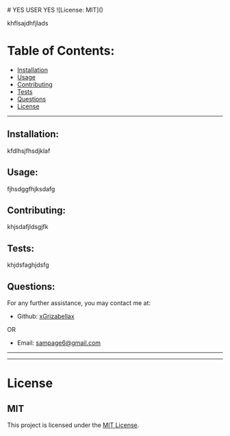 <p align:"center">
  # YES USER YES ![License: MIT](<https://img.shields.io/badge/License-MIT-yellow.svg>)
  </p>

  khflsajdhfjlads

  # Table of Contents:
  * [Installation](#installation)
  * [Usage](#usage)
  * [Contributing](#contributing)
  * [Tests](#tests)
  * [Questions](#questions)
  * [License](#license)

---

  ## Installation:
  kfdlhsjfhsdjklaf

  ## Usage:
  fjhsdggfhjksdafg

  ## Contributing:
  khjsdafjldsgjfk

  ## Tests:
  khjdsfaghjdsfg

  ## Questions:
  For any further assistance, you may contact me at:

  * Github: [xGrizabellax](<https://github.com/xGrizabellax>)

  OR

  * Email: sampage6@gmail.com

  ---
  ___

# License
  ## MIT
  This project is licensed under the [MIT License](https://opensource.org/licenses/MIT).










